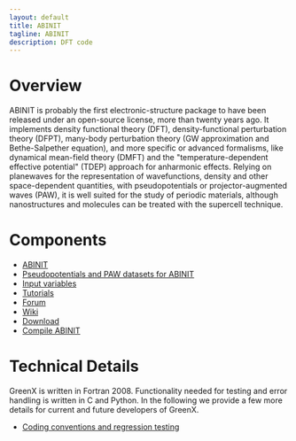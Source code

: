 ```yaml
---
layout: default
title: ABINIT
tagline: ABINIT
description: DFT code
---
```


# Overview

ABINIT is probably the first electronic-structure package to have been released under an open-source license, 
more than twenty years ago. It implements density functional theory (DFT), density-functional perturbation theory (DFPT),
many-body perturbation theory (GW approximation and Bethe-Salpether equation), and more specific or advanced
formalisms, like dynamical mean-field theory (DMFT) and the "temperature-dependent effective potential" (TDEP)
approach for anharmonic effects. Relying on planewaves for the representation of wavefunctions, density and other
space-dependent quantities, with pseudopotentials or projector-augmented waves (PAW), it is well suited for the study
of periodic materials, although nanostructures and molecules can be treated with the supercell technique.

# Components
- [ABINIT](https://www.abinit.org/)
- [Pseudopotentials and PAW datasets for ABINIT](https://www.abinit.org/psp-tables)
- [Input variables](https://docs.abinit.org/variables/#A)
- [Tutorials](https://docs.abinit.org/tutorial/)
- [Forum](https://discourse.abinit.org/top?period=yearly)
- [Wiki](https://wiki.abinit.org/doku.php?id=start)
- [Download](https://www.abinit.org/packages)
- [Compile ABINIT](https://docs.abinit.org/installation/)

# Technical Details
 GreenX is written in Fortran 2008. Functionality needed for testing and error handling is written in C and Python. In the following we provide a few more details for current and future developers of GreenX. 
- [Coding conventions and regression testing](tests.md)
